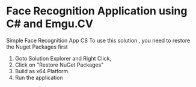 # Face Recognition Application using C# and Emgu.CV 
Simple Face Recognition App CS
To use this solution , you need to restore the Nuget Packages first
1. Goto Solution Explorer and Right Click, 
2. Click on "Restore NuGet Packages"
3. Build as x64 Platform
4. Run the application


